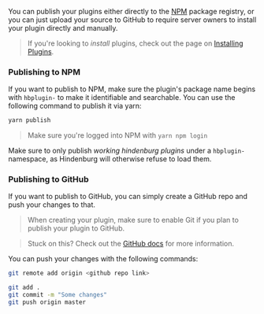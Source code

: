 You can publish your plugins either directly to the [NPM](https://npmjs.com) package registry, or you can just upload your source to GitHub to require server owners to install your plugin directly and manually.

> If you're looking to _install_ plugins, check out the page on [Installing Plugins](../Getting%20Started/Installing%20Plugins).

### Publishing to NPM
If you want to publish to NPM, make sure the plugin's package name begins with `hbplugin-` to make it identifiable and searchable. You can use the following command to publish it via yarn:
```sh
yarn publish
```

> Make sure you're logged into NPM with `yarn npm login`

Make sure to only publish _working hindenburg plugins_ under a `hbplugin-` namespace, as Hindenburg will otherwise refuse to load them.

### Publishing to GitHub
If you want to publish to GitHub, you can simply create a GitHub repo and push your changes to that.

> When creating your plugin, make sure to enable Git if you plan to publish your plugin to GitHub.

> Stuck on this? Check out the [GitHub docs](https://docs.github.com/en/get-started/quickstart/create-a-repo) for more information.

You can push your changes with the following commands:
```sh
git remote add origin <github repo link>
```

```sh
git add .
git commit -m "Some changes"
git push origin master
```
